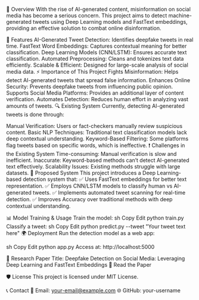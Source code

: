 📌 Overview
With the rise of AI-generated content, misinformation on social media has become a serious concern. This project aims to detect machine-generated tweets using Deep Learning models and FastText embeddings, providing an effective solution to combat online disinformation.

🚀 Features
AI-Generated Tweet Detection: Identifies deepfake tweets in real time.
FastText Word Embeddings: Captures contextual meaning for better classification.
Deep Learning Models (CNN/LSTM): Ensures accurate text classification.
Automated Preprocessing: Cleans and tokenizes text data efficiently.
Scalable & Efficient: Designed for large-scale analysis of social media data.
⚡ Importance of This Project
Fights Misinformation: Helps detect AI-generated tweets that spread false information.
Enhances Online Security: Prevents deepfake tweets from influencing public opinion.
Supports Social Media Platforms: Provides an additional layer of content verification.
Automates Detection: Reduces human effort in analyzing vast amounts of tweets.
🔍 Existing System
Currently, detecting AI-generated tweets is done through:

Manual Verification: Users or fact-checkers manually review suspicious content.
Basic NLP Techniques: Traditional text classification models lack deep contextual understanding.
Keyword-Based Filtering: Some platforms flag tweets based on specific words, which is ineffective.
❗ Challenges in the Existing System
Time-consuming: Manual verification is slow and inefficient.
Inaccurate: Keyword-based methods can’t detect AI-generated text effectively.
Scalability Issues: Existing methods struggle with large datasets.
🚀 Proposed System
This project introduces a Deep Learning-based detection system that:
✅ Uses FastText embeddings for better text representation.
✅ Employs CNN/LSTM models to classify human vs AI-generated tweets.
✅ Implements automated tweet scanning for real-time detection.
✅ Improves Accuracy over traditional methods with deep contextual understanding.

📊 Model Training & Usage
Train the model:
sh
Copy
Edit
python train.py
Classify a tweet:
sh
Copy
Edit
python predict.py --tweet "Your tweet text here"
🌍 Deployment
Run the detection model as a web app:

sh
Copy
Edit
python app.py
Access at: http://localhost:5000

📜 Research Paper
Title: Deepfake Detection on Social Media: Leveraging Deep Learning and FastText Embeddings
📖 Read the Paper

🛡 License
This project is licensed under MIT License.

📞 Contact
📧 Email: your-email@example.com
🌐 GitHub: your-username
